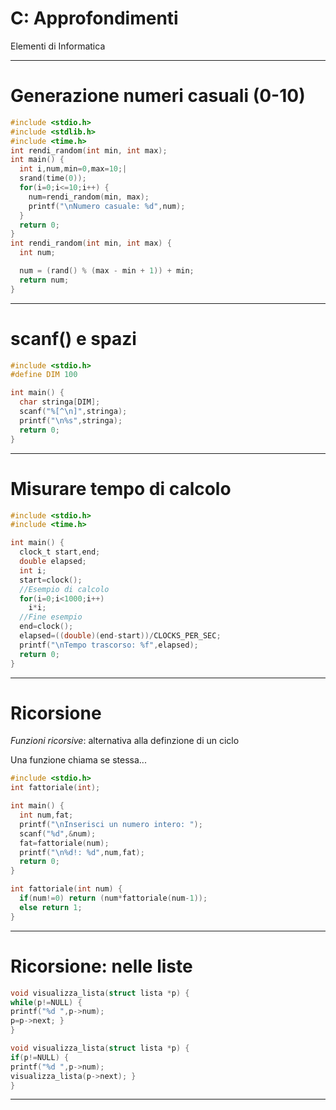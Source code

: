 <!-- footer: M Fraschini 2019-2020 -->

<!-- page_number: true -->


# C: Approfondimenti

Elementi di Informatica

---

# Generazione numeri casuali (0-10)

```C
#include <stdio.h>
#include <stdlib.h>
#include <time.h>
int rendi_random(int min, int max);
int main() {
  int i,num,min=0,max=10;|
  srand(time(0));
  for(i=0;i<=10;i++) {
    num=rendi_random(min, max);
    printf("\nNumero casuale: %d",num);
  }
  return 0;
}
int rendi_random(int min, int max) {
  int num;

  num = (rand() % (max - min + 1)) + min;
  return num;
}
```

---

# scanf() e spazi

```C
#include <stdio.h>
#define DIM 100

int main() {
  char stringa[DIM];
  scanf("%[^\n]",stringa);
  printf("\n%s",stringa);
  return 0;
}
```

---

# Misurare tempo di calcolo

```C
#include <stdio.h>
#include <time.h>

int main() {
  clock_t start,end;
  double elapsed;
  int i;
  start=clock();
  //Esempio di calcolo
  for(i=0;i<1000;i++)
    i*i;
  //Fine esempio
  end=clock();
  elapsed=((double)(end-start))/CLOCKS_PER_SEC;
  printf("\nTempo trascorso: %f",elapsed);
  return 0;
}

```


---


# Ricorsione

*Funzioni ricorsive*: alternativa alla definzione di un ciclo

Una funzione chiama se stessa...

```C
#include <stdio.h>
int fattoriale(int);

int main() {
  int num,fat;
  printf("\nInserisci un numero intero: ");
  scanf("%d",&num);
  fat=fattoriale(num);
  printf("\n%d!: %d",num,fat);
  return 0;
}

int fattoriale(int num) {
  if(num!=0) return (num*fattoriale(num-1));
  else return 1;
}
```

---

# Ricorsione: nelle liste

```C
void visualizza_lista(struct lista *p) { 
while(p!=NULL) {
printf("%d ",p->num);
p=p->next; }
}
```

```C
void visualizza_lista(struct lista *p) { 
if(p!=NULL) {
printf("%d ",p->num);
visualizza_lista(p->next); }
}
```

---

